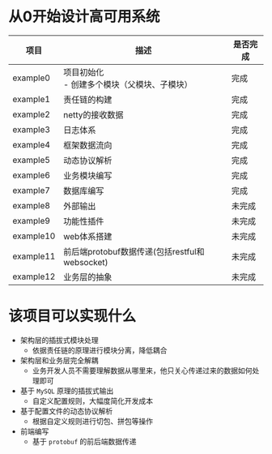 # 从0开始设计高可用系统

| 项目        | 描述                                   | 是否完成 |
|-----------|--------------------------------------|------|
| example0  | 项目初始化<br/> - 创建多个模块（父模块、子模块）<br/>    | 完成   |
| example1  | 责任链的构建                               | 完成   |
| example2  | netty的接收数据                           | 完成   |
| example3  | 日志体系                                 | 完成   |
| example4  | 框架数据流向                               | 完成   |
| example5  | 动态协议解析                               | 完成   |
| example6  | 业务模块编写                               | 完成   |
| example7  | 数据库编写                                | 完成   |
| example8  | 外部输出                                 | 未完成  |
| example9  | 功能性插件                                | 未完成  |
| example10 | web体系搭建                              | 未完成  |
| example11 | 前后端protobuf数据传递(包括restful和websocket) | 未完成  |
| example12 | 业务层的抽象                               | 未完成  |

# 该项目可以实现什么

- 架构层的插拔式模块处理
    - 依据责任链的原理进行模块分离，降低耦合
- 架构层和业务层完全解耦
    - 业务开发人员不需要理解数据从哪里来，他只关心传递过来的数据如何处理即可
- 基于 `MySQL` 原理的插拔式输出
    - 自定义配置规则，大幅度简化开发成本
- 基于配置文件的动态协议解析
    - 根据自定义规则进行切包、拼包等操作
- 前端编写
    - 基于 `protobuf` 的前后端数据传递

